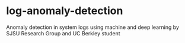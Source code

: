 # log-anomaly-detection
Anomaly detection in system logs using machine and deep learning by SJSU Research Group and UC Berkley student
